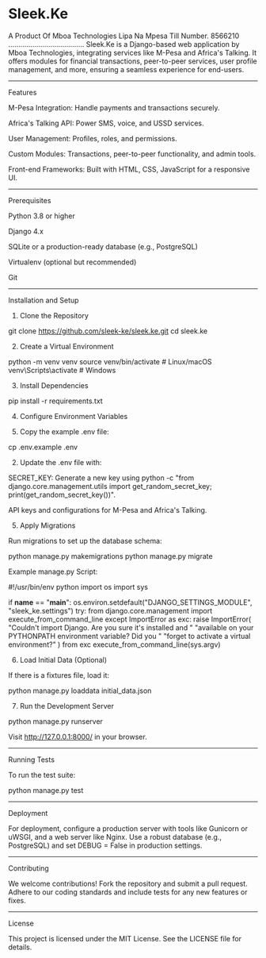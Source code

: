 # Sleek.Ke
 A Product Of Mboa Technologies
Lipa Na Mpesa Till Number. 8566210
......................................
Sleek.Ke is a Django-based web application by Mboa Technologies, integrating services like M-Pesa and Africa's Talking. It offers modules for financial transactions, peer-to-peer services, user profile management, and more, ensuring a seamless experience for end-users.


---

Features

M-Pesa Integration: Handle payments and transactions securely.

Africa's Talking API: Power SMS, voice, and USSD services.

User Management: Profiles, roles, and permissions.

Custom Modules: Transactions, peer-to-peer functionality, and admin tools.

Front-end Frameworks: Built with HTML, CSS, JavaScript for a responsive UI.



---

Prerequisites

Python 3.8 or higher

Django 4.x

SQLite or a production-ready database (e.g., PostgreSQL)

Virtualenv (optional but recommended)

Git



---

Installation and Setup

1. Clone the Repository

git clone https://github.com/sleek-ke/sleek.ke.git
cd sleek.ke

2. Create a Virtual Environment

python -m venv venv
source venv/bin/activate  # Linux/macOS
venv\Scripts\activate     # Windows

3. Install Dependencies

pip install -r requirements.txt

4. Configure Environment Variables

1. Copy the example .env file:

cp .env.example .env


2. Update the .env file with:

SECRET_KEY: Generate a new key using python -c "from django.core.management.utils import get_random_secret_key; print(get_random_secret_key())".

API keys and configurations for M-Pesa and Africa's Talking.




5. Apply Migrations

Run migrations to set up the database schema:

python manage.py makemigrations
python manage.py migrate

Example manage.py Script:

#!/usr/bin/env python
import os
import sys

if __name__ == "__main__":
    os.environ.setdefault("DJANGO_SETTINGS_MODULE", "sleek_ke.settings")
    try:
        from django.core.management import execute_from_command_line
    except ImportError as exc:
        raise ImportError(
            "Couldn't import Django. Are you sure it's installed and "
            "available on your PYTHONPATH environment variable? Did you "
            "forget to activate a virtual environment?"
        ) from exc
    execute_from_command_line(sys.argv)

6. Load Initial Data (Optional)

If there is a fixtures file, load it:

python manage.py loaddata initial_data.json

7. Run the Development Server

python manage.py runserver

Visit http://127.0.0.1:8000/ in your browser.


---

Running Tests

To run the test suite:

python manage.py test


---

Deployment

For deployment, configure a production server with tools like Gunicorn or uWSGI, and a web server like Nginx. Use a robust database (e.g., PostgreSQL) and set DEBUG = False in production settings.


---

Contributing

We welcome contributions! Fork the repository and submit a pull request. Adhere to our coding standards and include tests for any new features or fixes.


---

License

This project is licensed under the MIT License. See the LICENSE file for details.

